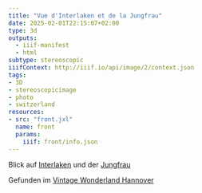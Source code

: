 ```yaml
---
title: "Vue d'Interlaken et de la Jungfrau"
date: 2025-02-01T22:15:07+02:00
type: 3d
outputs:
  - iiif-manifest
  - html
subtype: stereoscopic
iiifContext: http://iiif.io/api/image/2/context.json
tags:
- 3D
- stereoscopicimage
- photo
- switzerland
resources:
- src: "front.jxl"
  name: front
  params:
    iiif: front/info.json
---
```


Blick auf [Interlaken](https://de.wikipedia.org/wiki/Interlaken) und der [Jungfrau](https://de.wikipedia.org/wiki/Jungfrau_(Berg))
<!--more-->
<div class="source">Gefunden im <a href="https://www.facebook.com/vintagebythesea">Vintage Wonderland Hannover</a></div>
